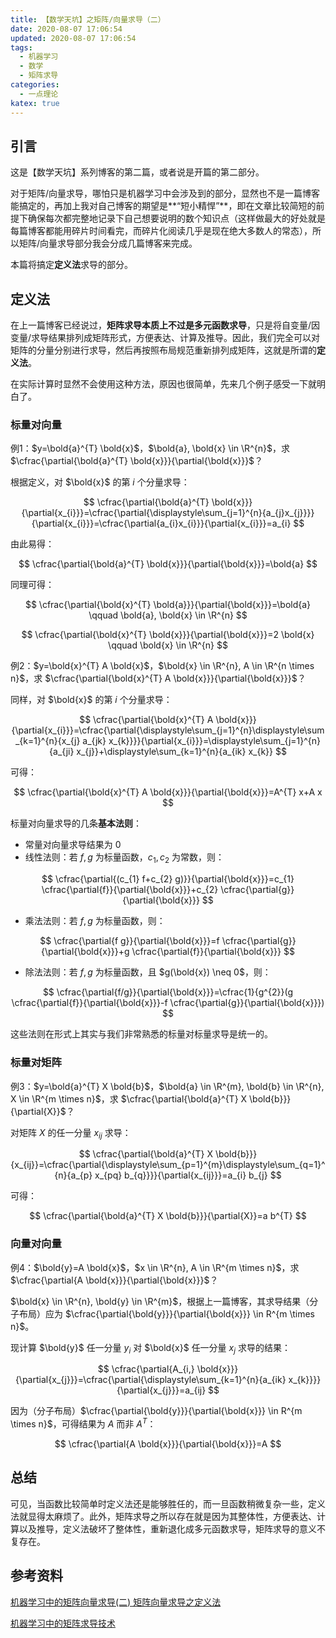 ```yaml
---
title: 【数学天坑】之矩阵/向量求导（二）
date: 2020-08-07 17:06:54
updated: 2020-08-07 17:06:54
tags:
  - 机器学习
  - 数学
  - 矩阵求导
categories:
  - 一点理论
katex: true
---
```


## 引言

这是【数学天坑】系列博客的第二篇，或者说是开篇的第二部分。

对于矩阵/向量求导，哪怕只是机器学习中会涉及到的部分，显然也不是一篇博客能搞定的，再加上我对自己博客的期望是**“短小精悍”**，即在文章比较简短的前提下确保每次都完整地记录下自己想要说明的数个知识点（这样做最大的好处就是每篇博客都能用碎片时间看完，而碎片化阅读几乎是现在绝大多数人的常态），所以矩阵/向量求导部分我会分成几篇博客来完成。

本篇将搞定**定义法**求导的部分。

<!-- more -->

## 定义法

在上一篇博客已经说过，**矩阵求导本质上不过是多元函数求导**，只是将自变量/因变量/求导结果排列成矩阵形式，方便表达、计算及推导。因此，我们完全可以对矩阵的分量分别进行求导，然后再按照布局规范重新排列成矩阵，这就是所谓的**定义法**。

在实际计算时显然不会使用这种方法，原因也很简单，先来几个例子感受一下就明白了。

### 标量对向量

例1：$y=\bold{a}^{T} \bold{x}$，$\bold{a}, \bold{x} \in \R^{n}$，求 $\cfrac{\partial{\bold{a}^{T} \bold{x}}}{\partial{\bold{x}}}$？

根据定义，对 $\bold{x}$ 的第 $i$ 个分量求导：

$$ \cfrac{\partial{\bold{a}^{T} \bold{x}}}{\partial{x_{i}}}=\cfrac{\partial{\displaystyle\sum_{j=1}^{n}{a_{j}x_{j}}}}{\partial{x_{i}}}=\cfrac{\partial{a_{i}x_{i}}}{\partial{x_{i}}}=a_{i} $$

由此易得：

$$ \cfrac{\partial{\bold{a}^{T} \bold{x}}}{\partial{\bold{x}}}=\bold{a} $$

同理可得：

$$ \cfrac{\partial{\bold{x}^{T} \bold{a}}}{\partial{\bold{x}}}=\bold{a} \qquad \bold{a}, \bold{x} \in \R^{n} $$

$$ \cfrac{\partial{\bold{x}^{T} \bold{x}}}{\partial{\bold{x}}}=2 \bold{x} \qquad \bold{x} \in \R^{n} $$

例2：$y=\bold{x}^{T} A \bold{x}$，$\bold{x} \in \R^{n}, A \in \R^{n \times n}$，求 $\cfrac{\partial{\bold{x}^{T} A \bold{x}}}{\partial{\bold{x}}}$？

同样，对 $\bold{x}$ 的第 $i$ 个分量求导：

$$ \cfrac{\partial{\bold{x}^{T} A \bold{x}}}{\partial{x_{i}}}=\cfrac{\partial{\displaystyle\sum_{j=1}^{n}\displaystyle\sum_{k=1}^{n}{x_{j} a_{jk} x_{k}}}}{\partial{x_{i}}}=\displaystyle\sum_{j=1}^{n}{a_{ji} x_{j}}+\displaystyle\sum_{k=1}^{n}{a_{ik} x_{k}} $$

可得：

$$ \cfrac{\partial{\bold{x}^{T} A \bold{x}}}{\partial{\bold{x}}}=A^{T} x+A x $$

标量对向量求导的几条**基本法则**：

- 常量对向量求导结果为 0
- 线性法则：若 $f, g$ 为标量函数，$c_{1}, c_{2}$ 为常数，则：

$$ \cfrac{\partial{(c_{1} f+c_{2} g)}}{\partial{\bold{x}}}=c_{1} \cfrac{\partial{f}}{\partial{\bold{x}}}+c_{2} \cfrac{\partial{g}}{\partial{\bold{x}}} $$

- 乘法法则：若 $f, g$ 为标量函数，则：

$$ \cfrac{\partial{f g}}{\partial{\bold{x}}}=f \cfrac{\partial{g}}{\partial{\bold{x}}}+g \cfrac{\partial{f}}{\partial{\bold{x}}} $$

- 除法法则：若 $f, g$ 为标量函数，且 $g(\bold{x}) \neq 0$，则：

$$ \cfrac{\partial{f/g}}{\partial{\bold{x}}}=\cfrac{1}{g^{2}}(g \cfrac{\partial{f}}{\partial{\bold{x}}}-f \cfrac{\partial{g}}{\partial{\bold{x}}}) $$

这些法则在形式上其实与我们非常熟悉的标量对标量求导是统一的。

### 标量对矩阵

例3：$y=\bold{a}^{T} X \bold{b}$，$\bold{a} \in \R^{m}, \bold{b} \in \R^{n}, X \in \R^{m \times n}$，求 $\cfrac{\partial{\bold{a}^{T} X \bold{b}}}{\partial{X}}$？

对矩阵 $X$ 的任一分量 $x_{ij}$ 求导：

$$ \cfrac{\partial{\bold{a}^{T} X \bold{b}}}{x_{ij}}=\cfrac{\partial{\displaystyle\sum_{p=1}^{m}\displaystyle\sum_{q=1}^{n}{a_{p} x_{pq} b_{q}}}}{\partial{x_{ij}}}=a_{i} b_{j} $$

可得：

$$ \cfrac{\partial{\bold{a}^{T} X \bold{b}}}{\partial{X}}=a b^{T} $$

### 向量对向量

例4：$\bold{y}=A \bold{x}$，$x \in \R^{n}, A \in \R^{m \times n}$，求 $\cfrac{\partial{A \bold{x}}}{\partial{\bold{x}}}$？

$\bold{x} \in \R^{n}, \bold{y} \in \R^{m}$，根据上一篇博客，其求导结果（分子布局）应为 $\cfrac{\partial{\bold{y}}}{\partial{\bold{x}}} \in R^{m \times n}$。

现计算  $\bold{y}$ 任一分量 $y_{i}$ 对 $\bold{x}$ 任一分量 $x_{j}$ 求导的结果：

$$ \cfrac{\partial{A_{i,} \bold{x}}}{\partial{x_{j}}}=\cfrac{\partial{\displaystyle\sum_{k=1}^{n}{a_{ik} x_{k}}}}{\partial{x_{j}}}=a_{ij} $$

因为（分子布局）$\cfrac{\partial{\bold{y}}}{\partial{\bold{x}}} \in R^{m \times n}$，可得结果为 $A$ 而非 $A^{T}$：

$$ \cfrac{\partial{A \bold{x}}}{\partial{\bold{x}}}=A $$

## 总结

可见，当函数比较简单时定义法还是能够胜任的，而一旦函数稍微复杂一些，定义法就显得太麻烦了。此外，矩阵求导之所以存在就是因为其整体性，方便表达、计算以及推导，定义法破坏了整体性，重新退化成多元函数求导，矩阵求导的意义不复存在。

## 参考资料

[机器学习中的矩阵向量求导(二) 矩阵向量求导之定义法](https://www.cnblogs.com/pinard/p/10773942.html)

[机器学习中的矩阵求导技术](https://zhuanlan.zhihu.com/p/46908990)

<!-- Q.E.D. -->
